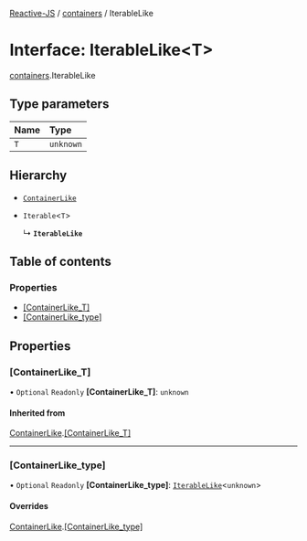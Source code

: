 [Reactive-JS](../README.md) / [containers](../modules/containers.md) / IterableLike

# Interface: IterableLike<T\>

[containers](../modules/containers.md).IterableLike

## Type parameters

| Name | Type |
| :------ | :------ |
| `T` | `unknown` |

## Hierarchy

- [`ContainerLike`](containers.ContainerLike.md)

- `Iterable`<`T`\>

  ↳ **`IterableLike`**

## Table of contents

### Properties

- [[ContainerLike\_T]](containers.IterableLike.md#[containerlike_t])
- [[ContainerLike\_type]](containers.IterableLike.md#[containerlike_type])

## Properties

### [ContainerLike\_T]

• `Optional` `Readonly` **[ContainerLike\_T]**: `unknown`

#### Inherited from

[ContainerLike](containers.ContainerLike.md).[[ContainerLike_T]](containers.ContainerLike.md#[containerlike_t])

___

### [ContainerLike\_type]

• `Optional` `Readonly` **[ContainerLike\_type]**: [`IterableLike`](containers.IterableLike.md)<`unknown`\>

#### Overrides

[ContainerLike](containers.ContainerLike.md).[[ContainerLike_type]](containers.ContainerLike.md#[containerlike_type])
